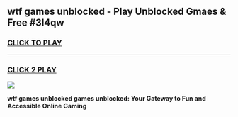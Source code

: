 
## wtf games unblocked - Play Unblocked Gmaes & Free #3l4qw
<h3>
<a href="https://news.freeplayer.one?title=wtf_games_unblocked&ref=26F">CLICK TO PLAY</a></h3>
<hr>

<h3>
<a href="https://news.freeplayer.one?title=wtf_games_unblocked&ref=26F">CLICK 2 PLAY</a>
  
</h3>

<a href="https://news.freeplayer.one?title=wtf_games_unblocked&ref=26F/"><img src="https://clearcache.store/games.png"></a>


**wtf games unblocked games unblocked: Your Gateway to Fun and Accessible Online Gaming**

